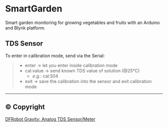 # SmartGarden

Smart garden monitoring for growing vegetables and fruits with an Arduino and Blynk platform.

## TDS Sensor

To enter in calibration mode, send via the Serial:

> - enter -> let you enter inside calibration mode
> - cal:value -> send known TDS value of solution (@25°C)
>   - _e.g._: cal:504
> - exit -> save the calibration into the sensor and exit calibration mode

---

## © Copyright

[DFRobot Gravity: Analog TDS Sensor/Meter](https://github.com/DFRobot/GravityTDS)
